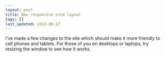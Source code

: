 ```yaml
---
layout: post
title: New responsive site layout
tags: []
last_updated: 2013-09-17
---
```


I've made a few changes to the site which should make it more friendly to cell phones and tablets.  For those of you on desktops or laptops, try resizing the window to see how it works.
